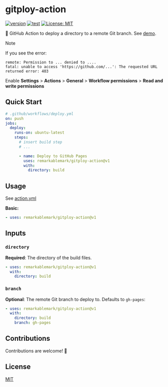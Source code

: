 # gitploy-action

[![version](https://badgen.net/github/release/remarkablemark/gitploy-action)](https://github.com/remarkablemark/gitploy-action/releases)
[![test](https://github.com/remarkablemark/gitploy-action/actions/workflows/test.yml/badge.svg)](https://github.com/remarkablemark/gitploy-action/actions/workflows/test.yml)
[![License: MIT](https://img.shields.io/badge/License-MIT-blue.svg)](https://opensource.org/licenses/MIT)

🚀 GitHub Action to deploy a directory to a remote Git branch. See [demo](https://remarkablemark.org/gitploy-action/).

> [!NOTE]
>
> If you see the error:
>
> ```
> remote: Permission to ... denied to ....
> fatal: unable to access 'https://github.com/...': The requested URL returned error: 403
> ```
>
> Enable **Settings** > **Actions** > **General** > **Workflow permissions** > **Read and write permissions**

## Quick Start

```yaml
# .github/workflows/deploy.yml
on: push
jobs:
  deploy:
    runs-on: ubuntu-latest
    steps:
      # insert build step
      # ...

      - name: Deploy to GitHub Pages
        uses: remarkablemark/gitploy-action@v1
        with:
          directory: build
```

## Usage

See [action.yml](https://github.com/remarkablemark/gitploy-action/blob/master/action.yml)

**Basic:**

```yaml
- uses: remarkablemark/gitploy-action@v1
```

## Inputs

### `directory`

**Required**: The directory of the build files.

```yaml
- uses: remarkablemark/gitploy-action@v1
  with:
    directory: build
```

### `branch`

**Optional**: The remote Git branch to deploy to. Defaults to `gh-pages`:

```yaml
- uses: remarkablemark/gitploy-action@v1
  with:
    directory: build
    branch: gh-pages
```

## Contributions

Contributions are welcome! 👋

## License

[MIT](https://github.com/remarkablemark/gitploy-action/blob/master/LICENSE)
